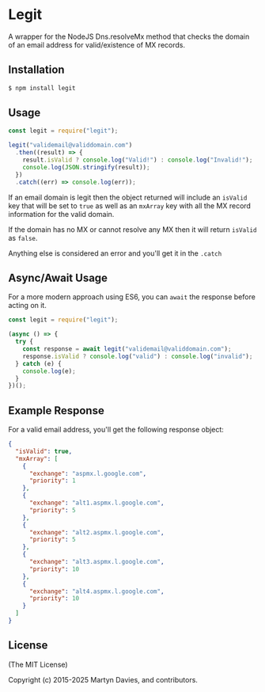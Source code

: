 # Legit

A wrapper for the NodeJS Dns.resolveMx method that checks the domain of an email address for valid/existence of MX records.

## Installation

```bash
$ npm install legit
```

## Usage

```javascript
const legit = require("legit");

legit("validemail@validdomain.com")
  .then((result) => {
    result.isValid ? console.log("Valid!") : console.log("Invalid!");
    console.log(JSON.stringify(result));
  })
  .catch((err) => console.log(err));
```

If an email domain is legit then the object returned will include an `isValid` key that will be set to `true` as well as an `mxArray` key with all the MX record information for the valid domain.

If the domain has no MX or cannot resolve any MX then it will return `isValid` as `false`.

Anything else is considered an error and you'll get it in the `.catch`

## Async/Await Usage

For a more modern approach using ES6, you can `await` the response before acting on it.

```javascript
const legit = require("legit");

(async () => {
  try {
    const response = await legit("validemail@validdomain.com");
    response.isValid ? console.log("valid") : console.log("invalid");
  } catch (e) {
    console.log(e);
  }
})();
```

## Example Response

For a valid email address, you'll get the following response object:

```json
{
  "isValid": true,
  "mxArray": [
    {
      "exchange": "aspmx.l.google.com",
      "priority": 1
    },
    {
      "exchange": "alt1.aspmx.l.google.com",
      "priority": 5
    },
    {
      "exchange": "alt2.aspmx.l.google.com",
      "priority": 5
    },
    {
      "exchange": "alt3.aspmx.l.google.com",
      "priority": 10
    },
    {
      "exchange": "alt4.aspmx.l.google.com",
      "priority": 10
    }
  ]
}
```

## License

(The MIT License)

Copyright (c) 2015-2025 Martyn Davies, and contributors.
